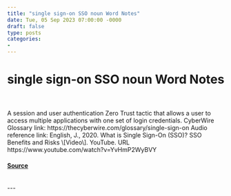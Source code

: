 ```yaml
---
title: "single sign-on SSO noun Word Notes"
date: Tue, 05 Sep 2023 07:00:00 -0000
draft: false
type: posts
categories: 
- 
---
```

# single sign-on SSO noun Word Notes

<br/>

<br/>
A session and user authentication Zero Trust tactic that allows a user to access multiple applications with one set of login credentials. CyberWire Glossary link: https://thecyberwire.com/glossary/single-sign-on Audio reference link: English, J., 2020. What is Single Sign-On (SSO)? SSO Benefits and Risks \[Video\]. YouTube. URL https://www.youtube.com/watch?v=YvHmP2WyBVY

#### [Source](https://thecyberwire.com/podcasts/word-notes/157/notes)

<br/>
---
